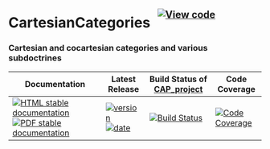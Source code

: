 <!-- BEGIN HEADER -->
# CartesianCategories&ensp;<sup><sup>[![View code][code-img]][code-url]</sup></sup>

### Cartesian and cocartesian categories and various subdoctrines

| Documentation | Latest Release | Build Status of [CAP_project](/../../) | Code Coverage |
| ------------- | -------------- | ------------ | ------------- |
| [![HTML stable documentation][html-img]][html-url] [![PDF stable documentation][pdf-img]][pdf-url] | [![version][version-img]][version-url] [![date][date-img]][date-url] | [![Build Status][tests-img]][tests-url] | [![Code Coverage][codecov-img]][codecov-url] |

<!-- END HEADER -->

<!-- BEGIN FOOTER -->
[html-img]: https://img.shields.io/badge/🔗%20HTML-stable-blue.svg
[html-url]: https://homalg-project.github.io/CAP_project/CartesianCategories/doc/chap0_mj.html

[pdf-img]: https://img.shields.io/badge/🔗%20PDF-stable-blue.svg
[pdf-url]: https://homalg-project.github.io/CAP_project/CartesianCategories/download_pdf.html

[version-img]: https://img.shields.io/endpoint?url=https://homalg-project.github.io/CAP_project/CartesianCategories/badge_version.json&label=🔗%20version&color=yellow
[version-url]: https://homalg-project.github.io/CAP_project/CartesianCategories/view_release.html

[date-img]: https://img.shields.io/endpoint?url=https://homalg-project.github.io/CAP_project/CartesianCategories/badge_date.json&label=🔗%20released%20on&color=yellow
[date-url]: https://homalg-project.github.io/CAP_project/CartesianCategories/view_release.html

[tests-img]: https://github.com/homalg-project/CAP_project/actions/workflows/Tests.yml/badge.svg?branch=master
[tests-url]: https://github.com/homalg-project/CAP_project/actions/workflows/Tests.yml?query=branch%3Amaster

[codecov-img]: https://codecov.io/gh/homalg-project/CAP_project/branch/master/graph/badge.svg?flag=CartesianCategories
[codecov-url]: https://codecov.io/gh/homalg-project/CAP_project/tree/master/CartesianCategories

[code-img]: https://img.shields.io/badge/-View%20code-blue?logo=github
[code-url]: https://github.com/homalg-project/CAP_project/tree/master/CartesianCategories#top
<!-- END FOOTER -->
